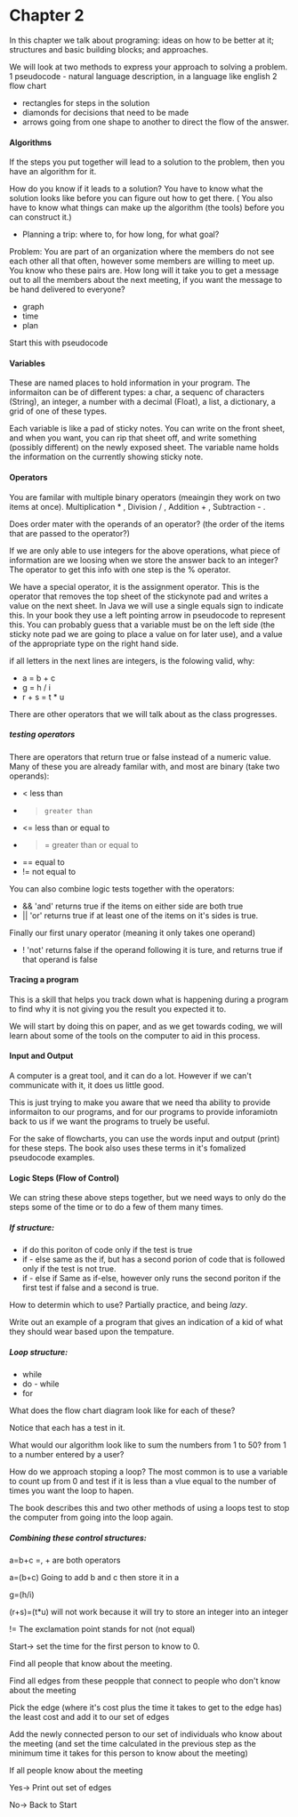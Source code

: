 # Chapter 2

In this chapter we talk about programing: ideas on how to be better at it; structures and basic building blocks; and approaches.

We will look at two methods to express your approach to solving a problem.
1 pseudocode - natural language description, in a language like english
2 flow chart
  * rectangles for steps in the solution
  * diamonds for decisions that need to be made
  * arrows going from one shape to another to direct the flow of the answer.


#### Algorithms 
If the steps you put together will lead to a solution to the problem, then you have an algorithm for it.

How do you know if it leads to a solution?  You have to know what the solution looks like before you can figure out how to get there.  ( You also have to know what things can make up the algorithm (the tools) before you can construct it.)
  * Planning a trip: where to, for how long, for what goal?
  
Problem:
  You are part of an organization where the members do not see each other all that often, however some members are willing to meet up.  You know who these pairs are.  How long will it take you to get a message out to all the members about the next meeting, if you want the message to be hand delivered to everyone?
  * graph
  * time
  * plan
  
  Start this with pseudocode
  
#### Variables
These are named places to hold information in your program.  The informaiton can be of different types: a char, a sequenc of characters (String), an integer, a number with a decimal (Float), a list, a dictionary, a grid of one of these types.

Each variable is like a pad of sticky notes.  You can write on the front sheet, and when you want, you can rip that sheet off, and write something (possibly different) on the newly exposed sheet.  The variable name holds the information on the currently showing sticky note.

#### Operators
You are familar with multiple binary operators (meaingin they work on two items at once).  Multiplication * , Division / , Addition + , Subtraction - .

Does order mater with the operands of an operator?  (the order of the items that are passed to the operator?)

If we are only able to use integers for the above operations, what piece of information are we loosing when we store the answer back to an integer?  The operator to get this info with one step is the % operator.

We have a special operator, it is the assignment operator.  This is the operator that removes the top sheet of the stickynote pad and writes a value on the next sheet.  In Java we will use a single equals sign to indicate this.  In your book they use a left pointing arrow in pseudocode to represent this.  You can probably guess that a variable must be on the left side (the sticky note pad we are going to place a value on for later use), and a value of the appropriate type on the right hand side.

if all letters in the next lines are integers, is the folowing valid, why:
  * a = b + c
  * g = h / i
  * r + s = t * u

There are other operators that we will talk about as the class progresses.

##### testing operators
There are operators that return true or false instead of a numeric value.  Many of these you are already familar with, and most are binary (take two operands):
  * <     less than
  * >     greater than
  * <=    less than or equal to
  * >=    greater than  or equal to
  * ==    equal to
  * !=    not equal to
  
You can also combine logic tests together with the operators:
  * &&    'and' returns true if the items on either side are both true
  * ||    'or'  returns true if at least one of the items on it's sides is true.
  
Finally our first unary operator (meaning it only takes one operand)
  * !     'not' returns false if the operand following it is ture, and returns true if that operand is false
  
#### Tracing a program
This is a skill that helps you track down what is happening during a program to find why it is not giving you the result you expected it to.

We will start by doing this on paper, and as we get towards coding, we will learn about some of the tools on the computer to aid in this process.
  


#### Input and Output
A computer is a great tool, and it can do a lot.  However if we can't communicate with it, it does us little good.

This is just trying to make you aware that we need tha ability to provide informaiton to our programs, and for our programs to provide inforamiotn back to us if we want the programs to truely be useful.

For the sake of flowcharts, you can use the words input and output (print) for these steps.  The book also uses these terms in it's fomalized pseudocode examples.

#### Logic Steps  (Flow of Control)
We can string these above steps together, but we need ways to only do the steps some of the time or to do a few of them many times.

##### If structure:
  * if                 do this poriton of code only if the test is true
  * if - else          same as the if, but has a second porion of code that is followed only if the test is not true.
  * if - else if       Same as if-else, however only runs the second poriton if the first test if false and a second is true.
  
How to determin which to use?  Partially practice, and being *lazy*.

Write out an example of a program that gives an indication of a kid of what they should wear based upon the tempature.

##### Loop structure:
  * while
  * do - while
  * for

What does the flow chart diagram look like for each of these?

Notice that each has a test in it.

What would our algorithm look like to sum the numbers from 1 to 50?  from 1 to a number entered by a user?

How do we approach stoping a loop?  The most common is to use a variable to count up from 0 and test if it is less than a vlue equal to the number of times you want the loop to hapen.

The book describes this and two other methods of using a loops test to stop the computer from going into the loop again.

##### Combining these control structures:

a=b+c
=, + are both operators

a=(b+c)
Going to add b and c then store it in a

g=(h/i)

(r+s)=(t*u)
will not work because it will try to store an integer into an integer

!=
The exclamation point stands for not (not equal)

Start-> set the time for the first person to know to 0.

Find all people that know about the meeting.

Find all edges from these peopple that connect to people who don't know about the meeting

Pick the edge (where it's cost plus the time it takes to get to the edge has) the least cost and add it to our set of edges

Add the newly connected person to our set of individuals who know about the meeting (and set the time calculated in the previous step as the minimum time it takes for this person to know about the meeting)

If all people know about the meeting

Yes-> Print out set of edges

No-> Back to Start
